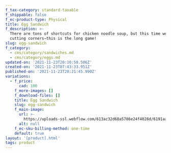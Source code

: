 ```yaml
---
f_tax-category: standard-taxable
f_shippable: false
f_ec-product-type: Physical
title: Egg Sandwich
f_description: >-
  There are tons of shortcuts for chicken noodle soup, but this time we're not
  cutting corners—this is the long game!
slug: egg-sandwich
f_category:
  - cms/category/sandwiches.md
  - cms/category/eggs.md
updated-on: '2021-11-23T20:10:58.506Z'
created-on: '2021-11-23T07:43:33.951Z'
published-on: '2021-11-23T20:21:45.990Z'
variations:
  - f_price:
      cad: 100
    f_more-images: []
    f_download-files: []
    title: Egg Sandwich
    slug: egg-sandwich
    f_main-image:
      url: >-
        https://uploads-ssl.webflow.com/613ac32d68a5786e24f4028d/6191aa63e6b961db54b75dd0_pcbl_groc_fried_egg_roasted_tomato_tartines_r_Alt_RS_8288%2BA.jpg
      alt: null
    f_ec-sku-billing-method: one-time
    default: true
layout: '[product].html'
tags: product
---
```



